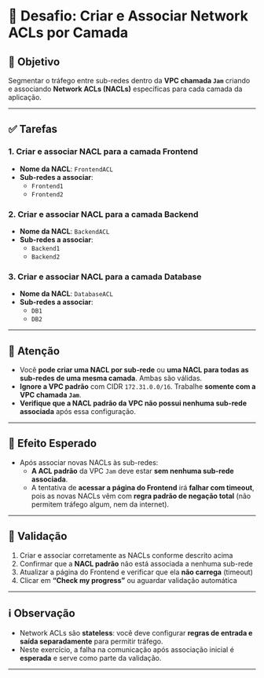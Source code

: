 # 🔧 Desafio: Criar e Associar Network ACLs por Camada

## 🎯 Objetivo

Segmentar o tráfego entre sub-redes dentro da **VPC chamada `Jam`** criando e associando **Network ACLs (NACLs)** específicas para cada camada da aplicação.

---

## ✅ Tarefas

### 1. Criar e associar NACL para a camada **Frontend**
- **Nome da NACL**: `FrontendACL`
- **Sub-redes a associar**:
  - `Frontend1`
  - `Frontend2`

### 2. Criar e associar NACL para a camada **Backend**
- **Nome da NACL**: `BackendACL`
- **Sub-redes a associar**:
  - `Backend1`
  - `Backend2`

### 3. Criar e associar NACL para a camada **Database**
- **Nome da NACL**: `DatabaseACL`
- **Sub-redes a associar**:
  - `DB1`
  - `DB2`

---

## 🛑 Atenção

- Você **pode criar uma NACL por sub-rede** ou **uma NACL para todas as sub-redes de uma mesma camada**. Ambas são válidas.
- **Ignore a VPC padrão** com CIDR `172.31.0.0/16`. Trabalhe **somente com a VPC chamada `Jam`**.
- **Verifique que a NACL padrão da VPC não possui nenhuma sub-rede associada** após essa configuração.

---

## 🔄 Efeito Esperado

- Após associar novas NACLs às sub-redes:
  - **A ACL padrão** da VPC `Jam` deve estar **sem nenhuma sub-rede associada**.
  - A tentativa de **acessar a página do Frontend** irá **falhar com timeout**, pois as novas NACLs vêm com **regra padrão de negação total** (não permitem tráfego algum, nem da internet).

---

## 🧪 Validação

1. Criar e associar corretamente as NACLs conforme descrito acima
2. Confirmar que a **NACL padrão** não está associada a nenhuma sub-rede
3. Atualizar a página do Frontend e verificar que ela **não carrega** (timeout)
4. Clicar em **“Check my progress”** ou aguardar validação automática

---

## ℹ️ Observação

- Network ACLs são **stateless**: você deve configurar **regras de entrada e saída separadamente** para permitir tráfego.
- Neste exercício, a falha na comunicação após associação inicial é **esperada** e serve como parte da validação.

---
